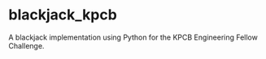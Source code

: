# blackjack_kpcb
A blackjack implementation using Python for the KPCB Engineering Fellow Challenge.

